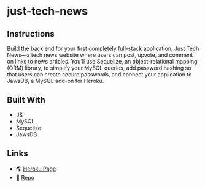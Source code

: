 # just-tech-news

## Instructions
Build the back end for your first completely full-stack application, Just Tech News—a tech news website where users can post, upvote, and comment on links to news articles. You’ll use Sequelize, an object-relational mapping (ORM) library, to simplify your MySQL queries, add password hashing so that users can create secure passwords, and connect your application to JawsDB, a MySQL add-on for Heroku. 

## Built With
* JS
* MySQL
* Sequelize
* JawsDB

## Links
* 🌎 [Heroku Page](https://just-tech-news-by-gallo.herokuapp.com/)
* 💾 [Repo](https://github.com/gallolopez1/just-tech-news)

